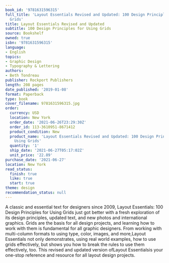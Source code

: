 ```yaml
---
book_id: '9781631596315'
full_title: 'Layout Essentials Revised and Updated: 100 Design Principles for Using
  Grids'
title: Layout Essentials Revised and Updated
subtitle: 100 Design Principles for Using Grids
source: Bookshelf
owned: true
isbn: '9781631596315'
language:
- English
topics:
- Graphic Design
- Typography & Lettering
authors:
- Beth Tondreau
publisher: Rockport Publishers
length: 208 pages
date_published: '2019-01-08'
format: Paperback
type: book
cover_filename: 9781631596315.jpg
order:
  currency: USD
  location: New York
  order_date: '2021-06-26T23:29:30Z'
  order_id: 113-3610951-8671412
  product_condition: New
  product_name: 'Layout Essentials Revised and Updated: 100 Design Principles for
    Using Grids'
  quantity: '1'
  ship_date: '2021-06-27T05:17:02Z'
  unit_price: '22.89'
purchase_date: '2021-06-27'
location: New York
read_status:
  finish: true
  like: true
  start: true
theme: design
recommendation_status: null
---
```

A classic and essential text for designers since 2009, Layout Essentials: 100 Design Principles for Using Grids just got better with a fresh exploration of its design principles, updated text, and new photos and international graphics.
Grids are the basis for all design projects, and learning how to work with them is fundamental for all graphic designers. From working with multi-column formats to using type, color, images, and more,Layout Essentials not only demonstrates, using real world examples, how to use grids effectively, but shows you how to break the rules to use them effectively, too.
This revised and updated version ofLayout Essentialsis your one-stop reference and resource for all layout design projects.
